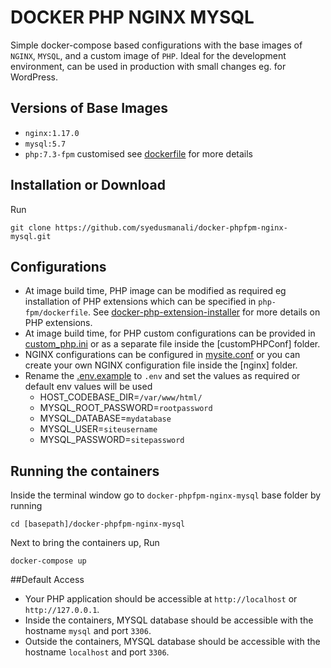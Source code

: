 # DOCKER PHP NGINX MYSQL 
Simple docker-compose based configurations with the base images of `NGINX`, `MYSQL`, and a custom image of `PHP`.
Ideal for the development environment, can be used in production with small changes eg. for WordPress.

## Versions of Base Images
 * `nginx:1.17.0`
 * `mysql:5.7`
 * `php:7.3-fpm` customised see [dockerfile] for more details

## Installation or Download
Run
```
git clone https://github.com/syedusmanali/docker-phpfpm-nginx-mysql.git
```

## Configurations
* At image build time, PHP image can be modified as required eg installation of PHP extensions which can be specified in `php-fpm/dockerfile`.
See [docker-php-extension-installer] for more details on PHP extensions. 
* At image build time, for PHP custom configurations can be provided in [custom_php.ini] or as a separate file inside the [customPHPConf] folder.
* NGINX configurations can be configured in [mysite.conf] or you can create your own NGINX configuration file inside the [nginx] folder.
* Rename the [.env.example] to `.env` and set the values as required or default env values will be used
    * HOST_CODEBASE_DIR=`/var/www/html/`
    * MYSQL_ROOT_PASSWORD=`rootpassword`
    * MYSQL_DATABASE=`mydatabase`
    * MYSQL_USER=`siteusername`
    * MYSQL_PASSWORD=`sitepassword`
 
## Running the containers
Inside the terminal window go to  `docker-phpfpm-nginx-mysql` base folder by running

```
cd [basepath]/docker-phpfpm-nginx-mysql
```
Next to bring the containers up, Run 
```
docker-compose up
```

##Default Access
* Your PHP application should be accessible at `http://localhost` or `http://127.0.0.1`.
* Inside the containers, MYSQL database should be accessible with the hostname `mysql` and port `3306`.
* Outside the containers, MYSQL database should be accessible with the hostname `localhost` and port `3306`.

[docker-php-extension-installer]: https://github.com/mlocati/docker-php-extension-installer
[.env.example]: .env.example
[mysite.conf]: nginx/mysite.conf
[custom_php.ini]: php-fpm/customPHPConf/custom_php.ini
[dockerfile]: php-fpm/dockerfile
